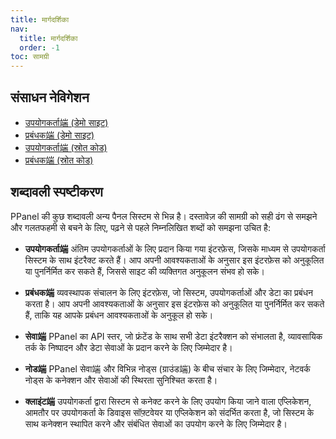 ```yaml
---
title: मार्गदर्शिका
nav:
  title: मार्गदर्शिका
  order: -1
toc: सामग्री
---
```


## संसाधन नेविगेशन

- [उपयोगकर्ता端 (डेमो साइट)](https://user.ppanel.dev)
- [प्रबंधक端 (डेमो साइट)](https://admin.ppanel.dev)
- [उपयोगकर्ता端 (स्रोत कोड)](https://github.com/perfect-panel/ppanel-web/tree/main/apps/user)
- [प्रबंधक端 (स्रोत कोड)](https://github.com/perfect-panel/ppanel-web/tree/main/apps/admin)

## शब्दावली स्पष्टीकरण

PPanel की कुछ शब्दावली अन्य पैनल सिस्टम से भिन्न है। दस्तावेज़ की सामग्री को सही ढंग से समझने और गलतफहमी से बचने के लिए, पढ़ने से पहले निम्नलिखित शब्दों को समझना उचित है:

- **उपयोगकर्ता端**
  अंतिम उपयोगकर्ताओं के लिए प्रदान किया गया इंटरफ़ेस, जिसके माध्यम से उपयोगकर्ता सिस्टम के साथ इंटरैक्ट करते हैं। आप अपनी आवश्यकताओं के अनुसार इस इंटरफ़ेस को अनुकूलित या पुनर्निर्मित कर सकते हैं, जिससे साइट की व्यक्तिगत अनुकूलन संभव हो सके।

- **प्रबंधक端**
  व्यवस्थापक संचालन के लिए इंटरफ़ेस, जो सिस्टम, उपयोगकर्ताओं और डेटा का प्रबंधन करता है। आप अपनी आवश्यकताओं के अनुसार इस इंटरफ़ेस को अनुकूलित या पुनर्निर्मित कर सकते हैं, ताकि यह आपके प्रबंधन आवश्यकताओं के अनुकूल हो सके।

- **सेवा端**
  PPanel का API स्तर, जो फ्रंटेंड के साथ सभी डेटा इंटरैक्शन को संभालता है, व्यावसायिक तर्क के निष्पादन और डेटा सेवाओं के प्रदान करने के लिए जिम्मेदार है।

- **नोड端**
  PPanel सेवा端 और विभिन्न नोड्स (ग्राउंड端) के बीच संचार के लिए जिम्मेदार, नेटवर्क नोड्स के कनेक्शन और सेवाओं की स्थिरता सुनिश्चित करता है।

- **क्लाइंट端**
  उपयोगकर्ता द्वारा सिस्टम से कनेक्ट करने के लिए उपयोग किया जाने वाला एप्लिकेशन, आमतौर पर उपयोगकर्ता के डिवाइस सॉफ़्टवेयर या एप्लिकेशन को संदर्भित करता है, जो सिस्टम के साथ कनेक्शन स्थापित करने और संबंधित सेवाओं का उपयोग करने के लिए जिम्मेदार है।

